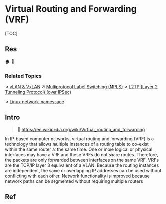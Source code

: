 # Virtual Routing and Forwarding (VRF)

[TOC]



## Res
🏠 
🚧 


### Related Topics
↗ [vLAN & VxLAN](../../../0x06%20Data%20Link%20Layer/Switched%20LAN/vLAN%20&%20VxLAN/vLAN%20&%20VxLAN.md)
↗ [Multiprotocol Label Switching (MPLS)](../../../0x06%20Data%20Link%20Layer/Multiprotocol%20Label%20Switching%20(MPLS)/Multiprotocol%20Label%20Switching%20(MPLS).md)
↗ [L2TP (Layer 2 Tunneling Protocol) (over IPSec)](../../../../../../CyberSecurity/Network%20Security/Anonymous%20&%20Private%20Networks/👻%20Tunneling%20&%20VPN/📌%20Tunneling%20Protocols%20&%20Technologies/L2TP%20(Layer%202%20Tunneling%20Protocol)%20(over%20IPSec).md)

↗ [Linux network-namespace](../../../../👰🏻‍♂️%20Network%20Virtualization/📌%20NV%20Implementations/Virtual%20Network%20Layer/Virtual%20Network%20(vNetwork)/Linux%20network-namespace.md)



## Intro
> 🔗 https://en.wikipedia.org/wiki/Virtual_routing_and_forwarding

In IP-based computer networks, virtual routing and forwarding (VRF) is a technology that allows multiple instances of a routing table to co-exist within the same router at the same time. One or more logical or physical interfaces may have a VRF and these VRFs do not share routes. Therefore, the packets are only forwarded between interfaces on the same VRF. VRFs are the TCP/IP layer 3 equivalent of a VLAN. Because the routing instances are independent, the same or overlapping IP addresses can be used without conflicting with each other. Network functionality is improved because network paths can be segmented without requiring multiple routers



## Ref

